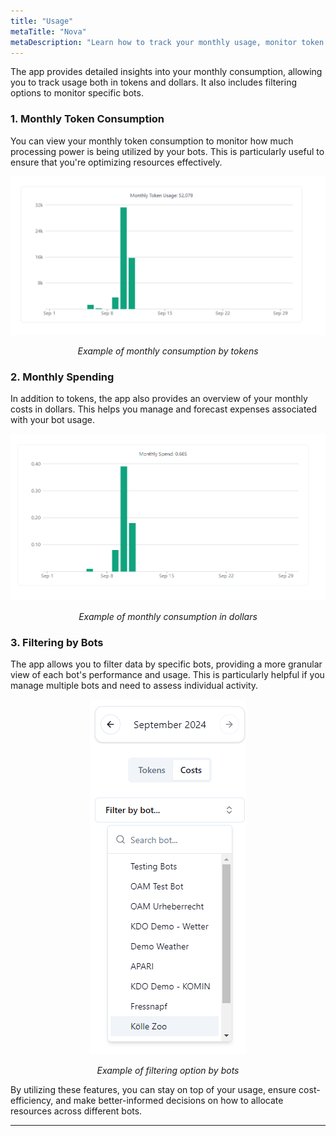 ```yaml
---
title: "Usage"
metaTitle: "Nova"
metaDescription: "Learn how to track your monthly usage, monitor token consumption, and filter data by bots in the app."
---
```


The app provides detailed insights into your monthly consumption, allowing you to track usage both in tokens and dollars. It also includes filtering options to monitor specific bots.

### 1. Monthly Token Consumption

You can view your monthly token consumption to monitor how much processing power is being utilized by your bots. This is particularly useful to ensure that you're optimizing resources effectively.

<div style="text-align: center;">
  <img src="../images/monthly-token-consumption.png" alt="Monthly Token Consumption" />
  <p><em>Example of monthly consumption by tokens</em></p>
</div>

### 2. Monthly Spending

In addition to tokens, the app also provides an overview of your monthly costs in dollars. This helps you manage and forecast expenses associated with your bot usage.

<div style="text-align: center;">
  <img src="../images/monthly-dollar-consumption.png" alt="Monthly Dollar Consumption" />
  <p><em>Example of monthly consumption in dollars</em></p>
</div>

### 3. Filtering by Bots

The app allows you to filter data by specific bots, providing a more granular view of each bot's performance and usage. This is particularly helpful if you manage multiple bots and need to assess individual activity.

<div style="text-align: center;">
  <img src="../images/filter-by-bots.png" alt="Filter by Bots" />
  <p><em>Example of filtering option by bots</em></p>
</div>

By utilizing these features, you can stay on top of your usage, ensure cost-efficiency, and make better-informed decisions on how to allocate resources across different bots.

---
